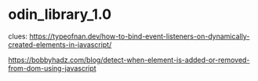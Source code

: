 # odin_library_1.0

clues:
https://typeofnan.dev/how-to-bind-event-listeners-on-dynamically-created-elements-in-javascript/

https://bobbyhadz.com/blog/detect-when-element-is-added-or-removed-from-dom-using-javascript